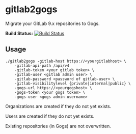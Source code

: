 # gitlab2gogs

Migrate your GitLab 9.x repositories to Gogs.

**Build Status:** [![Build Status](https://travis-ci.org/CHERTS/gitlab2gogs.svg?branch=master)](https://travis-ci.org/CHERTS/gitlab2gogs)

## Usage

```
./gitlab2gogs -gitlab-host https://<yourgitlabhost> \
    -gitlab-api-path /api/v4
    -gitlab-token <your gitlab token> \
    -gitlab-user <gitlab admin user> \
    -gitlab-password <password of gitlab-user> \
    -gitlab-visibilitylevel {private|internal|public} \
    -gogs-url https://<yourgogshost> \
    -gogs-token <your gogs token> \
    -gogs-user <gogs admin username>
```

Organizations are created if they do not yet exists.

Users are created if they do not yet exists.

Existing repositories (in Gogs) are not overwritten.
